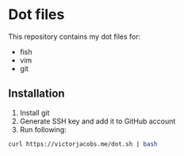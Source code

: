 # Dot files

This repository contains my dot files for:

- fish
- vim
- git

## Installation

1. Install git
2. Generate SSH key and add it to GitHub account
3. Run following:
```bash
curl https://victorjacobs.me/dot.sh | bash
```
